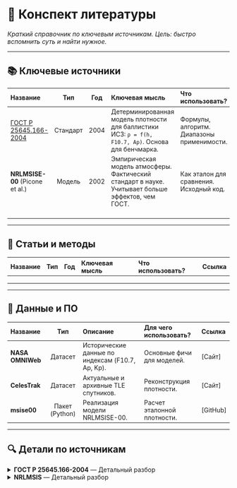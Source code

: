 # 📖 Конспект литературы

*Краткий справочник по ключевым источникам. Цель: быстро вспомнить суть и найти нужное.*

---

## 📚 Ключевые источники

| Название | Тип | Год | Ключевая мысль | Что использовать? | Ссылка |
|:---------|:---:|:---:|:---------------|:------------------|:-------|
| <a href="#gost-25645-166-2004">ГОСТ Р 25645.166-2004</a> | Стандарт | 2004 | Детерминированная модель плотности для баллистики ИСЗ: `ρ = f(h, F10.7, Ap)`. Основа для бенчмарка. | Формулы, алгоритм. Диапазоны применимости. | [PDF] |
| **NRLMSISE-00** (Picone et al.) | Модель | 2002 | Эмпирическая модель атмосферы. Фактический стандарт в науке. Учитывает больше эффектов, чем ГОСТ. | Как эталон для сравнения. Исходный код. | [Сайт] |
| | | | | | |
| | | | | | |
| | | | | | |
| | | | | | |

---

## 🧪 Статьи и методы

| Название | Тип | Год | Ключевая мысль | Что использовать? | Ссылка |
|:---------|:---:|:---:|:---------------|:------------------|:-------|
| | | | | | |
| | | | | | |
| | | | | | |

---

## 💾 Данные и ПО

| Название | Тип | Описание | Для чего использовать? | Ссылка |
|:---------|:---:|:---------|:-----------------------|:-------|
| **NASA OMNIWeb** | Датасет | Исторические данные по индексам (F10.7, Ap, Kp). | Основные фичи для моделей. | [Сайт] |
| **CelesTrak** | Датасет | Актуальные и архивные TLE спутников. | Реконструкция плотности. | [Сайт] |
| **msise00** | Пакет (Python) | Реализация модели NRLMSISE-00. | Расчет эталонной плотности. | [GitHub] |




---
## 🔍 Детали по источникам
<details>
<summary id="gost-25645-166-2004">
    <strong>ГОСТ Р 25645.166-2004</strong> — Детальный разбор
</summary>
<br>

Модель плотности атмосферы для высот **120–1500 км**. Задача: по известным значениям $(\vec{r}, t, \text{солнечная активность})$ вычислить плотность атмосферы $\rho$.  

---

### 📊 **1. Ключевые параметры**

Модель требует три главных параметра, определяющих состояние атмосферы:

* **Высота над поверхностью Земли** $h$, км.
* **Радиопоток Солнца на длине волны 10,7 см** $F_{10.7}$, единицы $10^{-22}$ Вт/(м²·Гц).  
  - Индекс солнечной активности, коррелирует с УФ-излучением, нагревающим верхнюю атмосферу.
  - Используется среднесуточное значение $F_{10.7}$ и 81-дневное средневзвешенное $F_{81}$.
* **Индекс геомагнитной возмущенности** $K_p$ (среднесуточный) или $k_{3h}$ (трёхчасовой).

---

### 📌 **2. Основные определения**

* $F_{10.7}$ — среднесуточный индекс солнечной активности  
* $F_{81}$ — средневзвешенный индекс за 81 день  
* $F_0$ — фиксированный уровень солнечной активности (кратный 25)  
* $K_p$ — среднесуточный планетарный индекс геомагнитной возмущенности  
* $k_{3h}$ — трёхчасовой индекс геомагнитной возмущенности  
* $h$ — высота над поверхностью Земли, км  
* $\rho_n$ — ночная плотность атмосферы  
* $K_0, K_1, K_2, K_3, K_4$ — коэффициенты, учитывающие разные циклические и возмущающие эффекты  
---
### ⚙️ **3. Формула плотности атмосферы**

Полная модель для плотности атмосферы $\rho = \rho_n \cdot K_0 \cdot (1 + K_1 + K_2 + K_3 + K_4)$


Где:

1. **$\rho_n$ — ночная плотность**  
$\rho_n = \rho_0 \cdot \exp(a_0 + a_1 h + a_2 h^2 + a_3 h^3 + a_4 h^4 + a_5 h^5 + a_6 h^6)$  
- $\rho_0 = 1.58868 \cdot 10^{-8}$ кг/м³ (на высоте 120 км)  

2. **$K_0$ — корректировка по уровню солнечной активности**  
$K_0 = 1 + l_0 + l_1 h + l_2 h^2 + l_3 h^3 - l_4 h^4 \cdot \frac{F_{81} - F_0}{F_0}$

3. **$K_1$ — суточный эффект**  
$K_1 = (c_0 + c_1 h + c_2 h^2 + c_3 h^3 + c_4 h^4) \cdot \cos^{n_0 + n_1 h + n_2 h^2}(\phi/2 )$
- $\phi$ - центральный угол между $max(\rho)$ и точкой пространства
4. **$K_2$ — полугодовой эффект**  
$K_2 = (d_0 + d_1 h + d_2 h^2 + d_3 h^3 + d_4 h^4) \cdot A(d)$

$A(d) = A_0 + A_1 d + A_2 d^2 + A_3 d^3 + A_4 d^4 + A_5 d^5 + A_6 d^6 + A_7 d^7 + A_8 d^8$
- d - число суток от начала года

5. **$K_3$ — влияние радиопотока Солнца**  
$K_3 = (b_0 + b_1 h + b_2 h^2 + b_3 h^3 + b_4 h^4) \cdot \dfrac{F_{10.7} - F_{81}}{F_{81} + |F_{10.7} - F_{81}|}$

6. **$K_4$ — геомагнитная возмущенность**  
$K_4 = (e_0 + e_1 h + e_2 h^2 + e_3 h^3 + e_4 h^4)(e_5 + e_6 K_p + e_7 K_p^2 + e_8 K_p^3)$

### 📊 **4. Коэффициенты модели**

- Коэффициенты $(a_i, b_i, c_i, d_i, e_i)$ задаются таблично для **семи фиксированных уровней солнечной активности** $F_0 = 75, 100, 125, 150, 175, 200, 250$.
- Высотные диапазоны применения коэффициентов:
  1. Первый диапазон: 120–<X₁> км
  2. Второй диапазон: X₁–1500 км  

---

### ⏱ **5. Запаздывание эффектов**

- Солнечная активность: $\Delta t_F = 1.7$ суток  
- Геомагнитная активность:
  - Среднесуточный $K_p$: $\Delta t_{K_p} = 0.6$ суток  
  - 3-часовой $k_{3h}$: $\Delta t_{k} = 0.25$ суток  


---

### 🔗 **6. Циклические эффекты и соответствие коэффициентам**

| Эффект | Коэффициент | Комментарий |
|--------|------------|-------------|
| Вековое изменение плотности (11-летний цикл) | $K_0$ | Через отклонение $F_{10.7}-F_0$ |
| Суточный эффект | $K_1$ | Через косинус функции и фазовый сдвиг |
| Полугодовой эффект | $K_2$ | Через множитель $A(d)$ |
| Радиоизлучение Солнца | $K_3$ | Через отклонение $F_{10.7}-F_{81}$ |
| Геомагнитная активность | $K_4$ | Через $K_p$ или $k_{3h}$ |

---

### ⚙️ 7. Общая формула для нижней атмосферы

Для **высот менее 120 км** пространственно-временные вариации плотности **не учитываются**. Плотность атмосферы $\rho(h)$ задается как:

$\rho(h) = {a_{0i}}{\exp\Big(k_{1i} \cdot (h - h_i) + k_{2i} \cdot (h - h_i)^2\Big)}$

Где:

- $h$ — высота над поверхностью Земли, км  
- $a_0, k_1, k_2$ — коэффициенты модели, зависящие от слоя  
- $h_0$fd — нижняя граница слоя  
- Слои нумеруются $j = 1..4$, см. таблицу ниже  

![График плотности](image/rhomini.png)


Коэффициенты для высот 0–60 км аппроксимированы по ГОСТ 4401.  
Для 60–120 км коэффициенты уточнены по данным торможения ИСЗ и согласованы с данными на 60 км.  

1. Выбирается слой $j$, в который попадает высота $h$.  
2. Подставляются $a_0, k_1, k_2, h_{0}$ в формулу $\rho(h)$.  
3. Получается плотность атмосферы $\rho$ для данной высоты.  
</details>

<details>
<summary id="nrlmsis">
    <strong>NRLMSIS</strong> — Детальный разбор
</summary>
<br>

Модель **NRLMSIS** (последняя версия NRLMSIS 2.0, 2020) — это эмпирическая модель атмосферы Земли, охватывающая высоты от **0 до 1000 км** (в расширенной версии — до 2000 км).  
Она широко используется в космической баллистике, радиоастрономии, спутниковой навигации и при расчётах торможения ИСЗ.

---

### 📊 **1. Ключевые параметры входа**

Модель требует следующих параметров для вычисления атмосферных характеристик:

* **Высота над поверхностью Земли** $h$, км (0–1000/2000 км).  
* **Географические координаты**:
  - Географическая широта $\varphi$, градусы.  
  - Географическая долгота $\lambda$, градусы.  
* **Время**:
  - Дата в формате «год + день года» (DOY).  
  - Всемирное время (UT), часы.  
* **Солнечные индексы**:
  - $F_{10.7}$ — индекс солнечной активности за день наблюдения.  
  - $F_{10.7a}$ — 81-дневное сглаженное значение $F_{10.7}$.  
* **Геомагнитная активность**:
  - $Ap$ — 3-часовой или среднесуточный планетарный индекс геомагнитной активности.

---

### 📌 **2. Основные определения**

* $F_{10.7}$ — индекс солнечной активности, Вт/(м²·Гц).  
* $F_{10.7a}$ — сглаженное среднее $F_{10.7}$ за 81 день.  
* $Ap$ — индекс геомагнитной возмущённости.  
* $h$ — высота над поверхностью Земли, км.  
* $\varphi, \lambda$ — географические координаты.  
* $DOY$ — номер дня в году (1–365/366).  
* $UT$ — всемирное время.  

---

### ⚙️ **3. Физические выходные параметры**

Модель вычисляет:  

1. **Температуру:**
   - $T_n(h)$ — нейтральная температура атмосферы (К).  
   - $T_i(h)$ — ионная температура (К).  

2. **Концентрации основных компонентов:**
   - $n(N_2)$ — молекулярный азот.  
   - $n(O_2)$ — кислород.  
   - $n(O)$ — атомарный кислород.  
   - $n(He)$ — гелий.  
   - $n(H)$ — водород.  
   - $n(Ar)$ — аргон.  
   - $n(N)$ — атомарный азот.  

3. **Общая масса атмосферы:**
   - $\rho(h)$ — массовая плотность атмосферы (кг/м³).  

---

### 📊 **4. Основные эффекты, учитываемые моделью**

| Эффект | Где учитывается |
|--------|-----------------|
| Суточные и сезонные вариации | через $\varphi, \lambda, UT, DOY$ |
| Солнечная активность (81-дневная и текущая) | через $F_{10.7}$ и $F_{10.7a}$ |
| Геомагнитная активность | через индекс $Ap$ |
| Высотная структура атмосферы | через эмпирические аппроксимации для каждой компоненты |
| Долгосрочные климатические тренды | в последних версиях модели учтены статистически |

---

### ⚙️ **5. Общий принцип расчёта**

1. На основе входных данных (высота, широта, долгота, UT, DOY) определяется **базовая структура атмосферы**.  
2. Вносятся поправки:  
   * на солнечную активность ($F_{10.7}, F_{10.7a}$),  
   * на геомагнитную активность ($Ap$),  
   * на сезонные и суточные эффекты.  
3. Рассчитываются:
   * температурный профиль,  
   * плотности отдельных газов,  
   * суммарная плотность атмосферы.  

---

### 🔗 **6. Отличия от ГОСТ Р 25645.166-2004**

| Характеристика | ГОСТ 25645.166 | NRLMSIS |
|----------------|----------------|---------|
| Диапазон высот | 0–1500 км | 0–1000 (2000) км |
| Основные параметры | $F_{10.7}$, $K_p/k_{3h}$ | $F_{10.7}$, $F_{10.7a}$, $Ap$ |
| Циклические эффекты | 11-летний, суточный, полугодовой, геомагнитный | Суточные, сезонные, солнечные, геомагнитные |
| Выходные параметры | Плотность атмосферы $\rho$ | $\rho$, $T_n$, $T_i$, концентрации $N_2, O_2, O, He, H, Ar, N$ |
| Обновления | Статический набор коэффициентов | Постоянно обновляемая эмпирическая модель |

---

</details>
